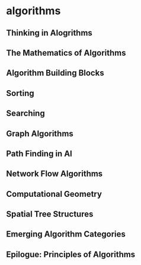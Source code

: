 algorithms
================================================================================

Thinking in Alogrithms
--------------------------------------------------------------------------------

The Mathematics of Algorithms
--------------------------------------------------------------------------------

Algorithm Building Blocks
--------------------------------------------------------------------------------


Sorting
--------------------------------------------------------------------------------

Searching
--------------------------------------------------------------------------------

Graph Algorithms
--------------------------------------------------------------------------------

Path Finding in AI
--------------------------------------------------------------------------------

Network Flow Algorithms
--------------------------------------------------------------------------------

Computational Geometry
--------------------------------------------------------------------------------

Spatial Tree Structures
--------------------------------------------------------------------------------

Emerging Algorithm Categories
--------------------------------------------------------------------------------

Epilogue: Principles of Algorithms
--------------------------------------------------------------------------------
